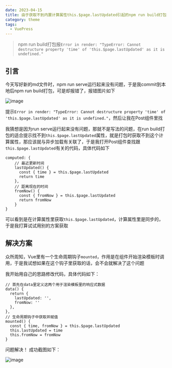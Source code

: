```yaml
---
date: 2023-04-15
title: 由于获取不到内置计算属性this.$page.lastUpdated引起的npm run build打包报错
category: theme
tags:
  - VuePress
---
```


> npm run build打包报`Error in render: "TypeError: Cannot destructure property 'time' of 'this.$page.lastUpdated' as it is undefined."`

<!-- more -->

## 引言

今天写好新的md文件时，npm run serve运行起来没有问题，于是我commit到本地后npm run build打包，可是却报错了，报错图片如下

![image](/myBlog/blogImages/BuildFail.png)

提示`Error in render: "TypeError: Cannot destructure property 'time' of 'this.$page.lastUpdated' as it is undefined."`，然后让我在Post组件里找

我猜想是因为run serve运行起来没有问题，那就不是写法的问题，在run build打包的适合提示找不到`this.$page.lastUpdated`属性，就是打包时获取不到这个计算属性，那应该就与异步加载有关联了，于是我打开Post组件查找跟`this.$page.lastUpdated`有关的代码，具体代码如下

```vue
computed: {
    // 最近更新时间
    lastUpdated() {
      const { time } = this.$page.lastUpdated
      return time
    },
    // 距离现在的时间
    fromNow() {
      const { fromNow } = this.$page.lastUpdated
      return fromNow
    }
}
```

可以看到是在计算属性里获取`this.$page.lastUpdated`，计算属性里是同步的，于是我打算试试用别的方案获取

## 解决方案

众所周知，Vue里有一个生命周期钩子`mounted`，作用是在组件开始渲染模板时调用，于是我试想如果在这个钩子里获取的话，会不会就解决了这个问题

我开始用自己的思路修改代码，具体代码如下：

```vue
// 首先在data里定义这两个用于渲染模板里的响应式数据
data() {
  return {
    lastUpdated: '',
    fromNow: ''
  },
},
// 生命周期钩子中获取并赋值
mounted() {
  const { time, fromNow } = this.$page.lastUpdated
  this.lastUpdated = time
  this.fromNow = fromNow
}
```

问题解决！ 成功截图如下：

![image](/myBlog/blogImages/buildSuccess.png)
